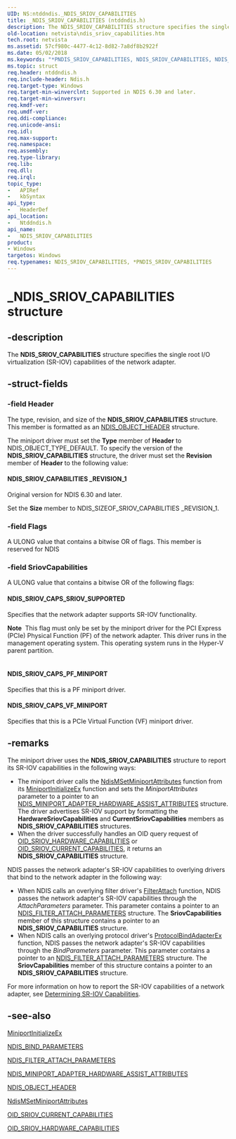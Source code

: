 ```yaml
---
UID: NS:ntddndis._NDIS_SRIOV_CAPABILITIES
title: _NDIS_SRIOV_CAPABILITIES (ntddndis.h)
description: The NDIS_SRIOV_CAPABILITIES structure specifies the single root I/O virtualization (SR-IOV) capabilities of the network adapter.
old-location: netvista\ndis_sriov_capabilities.htm
tech.root: netvista
ms.assetid: 57cf980c-4477-4c12-8d82-7a8df8b2922f
ms.date: 05/02/2018
ms.keywords: "*PNDIS_SRIOV_CAPABILITIES, NDIS_SRIOV_CAPABILITIES, NDIS_SRIOV_CAPABILITIES structure [Network Drivers Starting with Windows Vista], PNDIS_SRIOV_CAPABILITIES, PNDIS_SRIOV_CAPABILITIES structure pointer [Network Drivers Starting with Windows Vista], _NDIS_SRIOV_CAPABILITIES, netvista.ndis_sriov_capabilities, ntddndis/NDIS_SRIOV_CAPABILITIES, ntddndis/PNDIS_SRIOV_CAPABILITIES"
ms.topic: struct
req.header: ntddndis.h
req.include-header: Ndis.h
req.target-type: Windows
req.target-min-winverclnt: Supported in NDIS 6.30 and later.
req.target-min-winversvr: 
req.kmdf-ver: 
req.umdf-ver: 
req.ddi-compliance: 
req.unicode-ansi: 
req.idl: 
req.max-support: 
req.namespace: 
req.assembly: 
req.type-library: 
req.lib: 
req.dll: 
req.irql: 
topic_type:
-	APIRef
-	kbSyntax
api_type:
-	HeaderDef
api_location:
-	Ntddndis.h
api_name:
-	NDIS_SRIOV_CAPABILITIES
product:
- Windows
targetos: Windows
req.typenames: NDIS_SRIOV_CAPABILITIES, *PNDIS_SRIOV_CAPABILITIES
---
```


# _NDIS_SRIOV_CAPABILITIES structure


## -description


The <b>NDIS_SRIOV_CAPABILITIES</b> structure specifies the single root I/O virtualization (SR-IOV) capabilities of the network adapter.


## -struct-fields




### -field Header

The type, revision, and size of the <b>NDIS_SRIOV_CAPABILITIES</b> structure. This member is formatted as an <a href="https://msdn.microsoft.com/library/windows/hardware/ff566588">NDIS_OBJECT_HEADER</a> structure.

The miniport driver must set the <b>Type</b> member of <b>Header</b> to NDIS_OBJECT_TYPE_DEFAULT. To specify the version of the <b>NDIS_SRIOV_CAPABILITIES</b> structure, the driver must set the <b>Revision</b> member of <b>Header</b> to the following value: 





#### NDIS_SRIOV_CAPABILITIES _REVISION_1

Original version for NDIS 6.30 and later.

Set the <b>Size</b> member to NDIS_SIZEOF_SRIOV_CAPABILITIES _REVISION_1.


### -field Flags

A ULONG value that contains a bitwise OR of flags. This member is reserved for NDIS


### -field SriovCapabilities

A ULONG value that contains a bitwise OR of the following flags:





#### NDIS_SRIOV_CAPS_SRIOV_SUPPORTED

Specifies that the network adapter supports SR-IOV functionality. 

<div class="alert"><b>Note</b>  This flag must only be set by the miniport driver for the PCI Express (PCIe) Physical Function (PF) of the network adapter. This driver runs in the management operating system. This operating system runs in the Hyper-V parent partition.</div>
<div> </div>


#### NDIS_SRIOV_CAPS_PF_MINIPORT

Specifies that this is a PF  miniport driver. 



#### NDIS_SRIOV_CAPS_VF_MINIPORT

Specifies that this is a PCIe  Virtual Function (VF) miniport driver. 


## -remarks



 The miniport driver uses the <b>NDIS_SRIOV_CAPABILITIES</b> structure to report its SR-IOV capabilities in the following ways:

<ul>
<li>
The  miniport driver calls the <a href="https://msdn.microsoft.com/library/windows/hardware/ff563672">NdisMSetMiniportAttributes</a> function from its <a href="https://msdn.microsoft.com/b146fa81-005b-4a6c-962d-4cb023ea790e">MiniportInitializeEx</a> function and sets the <i>MiniportAttributes</i> parameter to a pointer to an  <a href="https://msdn.microsoft.com/library/windows/hardware/ff565924">NDIS_MINIPORT_ADAPTER_HARDWARE_ASSIST_ATTRIBUTES</a> structure. The driver advertises SR-IOV support by formatting the 
<b>HardwareSriovCapabilities</b> and <b>CurrentSriovCapabilities</b> members as <b>NDIS_SRIOV_CAPABILITIES</b> structures.

</li>
<li>When the driver successfully handles an OID query request of <a href="https://msdn.microsoft.com/library/windows/hardware/hh451862">OID_SRIOV_HARDWARE_CAPABILITIES</a> or <a href="https://msdn.microsoft.com/library/windows/hardware/hh451859">OID_SRIOV_CURRENT_CAPABILITIES</a>, it returns an <b>NDIS_SRIOV_CAPABILITIES</b> structure.</li>
</ul>
NDIS passes the network adapter's SR-IOV capabilities to overlying drivers that bind to the network adapter in the following way:

<ul>
<li>
When NDIS calls an overlying filter driver's <a href="https://docs.microsoft.com/windows-hardware/drivers/ddi/content/ndis/nc-ndis-filter_attach">FilterAttach</a> function, NDIS passes the network adapter's SR-IOV capabilities through the <i>AttachParameters</i> parameter.  This parameter contains a pointer to an <a href="https://msdn.microsoft.com/library/windows/hardware/ff565481">NDIS_FILTER_ATTACH_PARAMETERS</a> structure. The <b>SriovCapabilities</b>  member of this structure contains a pointer to an <b>NDIS_SRIOV_CAPABILITIES</b> structure.

</li>
<li>
When NDIS calls an overlying protocol driver's <a href="https://msdn.microsoft.com/1958722e-012e-4110-a82c-751744bcf9b5">ProtocolBindAdapterEx</a>
 function, NDIS passes the network adapter's SR-IOV capabilities through the <i>BindParameters</i> parameter.  This parameter contains a pointer to an <a href="https://msdn.microsoft.com/library/windows/hardware/ff565481">NDIS_FILTER_ATTACH_PARAMETERS</a> structure. The <b>SriovCapabilities</b>  member of this structure contains a pointer to an <b>NDIS_SRIOV_CAPABILITIES</b> structure.

</li>
</ul>
For more information on how to report the SR-IOV capabilities of a network adapter, see <a href="https://msdn.microsoft.com/61895987-2469-471E-BB29-FF1CDD2869DC">Determining SR-IOV Capabilities</a>.




## -see-also




<b></b>



<a href="https://msdn.microsoft.com/library/windows/hardware/ff559389">MiniportInitializeEx</a>



<a href="https://msdn.microsoft.com/library/windows/hardware/ff564832">NDIS_BIND_PARAMETERS</a>



<a href="https://msdn.microsoft.com/library/windows/hardware/ff565481">NDIS_FILTER_ATTACH_PARAMETERS</a>



<a href="https://msdn.microsoft.com/library/windows/hardware/ff565924">NDIS_MINIPORT_ADAPTER_HARDWARE_ASSIST_ATTRIBUTES</a>



<a href="https://msdn.microsoft.com/library/windows/hardware/ff566588">NDIS_OBJECT_HEADER</a>



<a href="https://msdn.microsoft.com/library/windows/hardware/ff563672">NdisMSetMiniportAttributes</a>



<a href="https://msdn.microsoft.com/library/windows/hardware/hh451859">OID_SRIOV_CURRENT_CAPABILITIES</a>



<a href="https://msdn.microsoft.com/library/windows/hardware/hh451862">OID_SRIOV_HARDWARE_CAPABILITIES</a>
 

 

